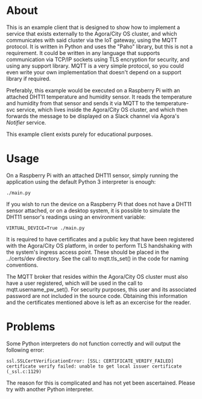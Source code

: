 
# About

This is an example client that is designed to show how to implement a service that exists externally to the
Agora/City OS cluster, and which communicates with said cluster via the IoT gateway, using the MQTT protocol.
It is written in Python and uses the "Paho" library, but this is not a requirement.  It could be written in any
language that supports communication via TCP/IP sockets using TLS encryption for security, and using any support
library.  MQTT is a very simple protocol, so you could even write your own implementation that doesn't depend on
a support library if required.

Preferably, this example would be executed on a Raspberry Pi with an attached DHT11 temperature and humidity sensor.
It reads the temperature and humidity from that sensor and sends it via MQTT to the temperature-svc service, which
lives inside the Agora/City OS cluster, and which then forwards the message to be displayed on a Slack channel via
Agora's _Notifier_ service.

This example client exists purely for educational purposes.

# Usage

On a Raspberry Pi with an attached DHT11 sensor, simply running the application using the default Python 3
interpreter is enough:

`./main.py`

If you wish to run the device on a Raspberry Pi that does not have a DHT11 sensor attached, or on a desktop system,
it is possible to simulate the DHT11 sensor's readings using an environment variable:

`VIRTUAL_DEVICE=True ./main.py`

It is required to have certificates and a public key that have been registered with the Agora/City OS platform, in
order to perform TLS handshaking with the system's ingress access point.  These should be placed in the
../certs/dev directory.  See the call to mqtt.tls_set() in the code for naming conventions.

The MQTT broker that resides within the Agora/City OS cluster must also have a user registered, which will be used in
the call to mqtt.username_pw_set().  For security purposes, this user and its associated password are not included
in the source code.  Obtaining this information and the certificates mentioned above is left as an excercise for the
reader.

# Problems

Some Python interpreters do not function correctly and will output the following error:

`ssl.SSLCertVerificationError: [SSL: CERTIFICATE_VERIFY_FAILED] certificate verify failed: unable to get local issuer certificate (_ssl.c:1129)`

The reason for this is complicated and has not yet been ascertained.  Please try with another Python interpreter.
